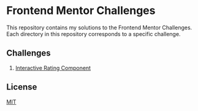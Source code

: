 # Frontend Mentor Challenges

This repository contains my solutions to the Frontend Mentor Challenges. Each directory in this repository corresponds to a specific challenge.

## Challenges
1. [Interactive Rating Component](interactive-rating-component/README.md)


## License
[MIT](https://choosealicense.com/licenses/mit/)
